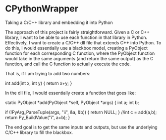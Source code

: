 # CPythonWrapper
Taking a C/C++ library and embedding it into Python

The approach of this project is fairly straightforward. Given a C or C++ library, I want to be able to use each function in that library in Python. Effectively, I want to create a C/C++ dll file that extends C++ into Python. To do this, I would essentially use a blackbox model, creating a PyObject function for each corresponding C function, where the PyObject function would take in the same arguments (and return the same output) as the C function, and call the C function to actually execute the code.

That is, if I am trying to add two numbers:

int add(int x, int y)
{
    return x+y;
}

In the dll file, I would essentially create a function that goes like:

static PyObject *add(PyObject *self, PyObject *args) {
   int a;
   int b;

   if (!PyArg_ParseTuple(args, "ii", &a, &b)) {
      return NULL;
   }
   //int c = add(a,b);
   return Py_BuildValue("i", a+b);
}

The end goal is to get the same inputs and outputs, but use the underlying C/C++ library to fill the blackbox. 
